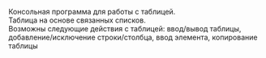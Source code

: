 Консольная программа для работы с таблицей. <br>Таблица на основе связанных списков. <br>Возможны следующие действия с таблицей: ввод/вывод таблицы, добавление/исключение строки/столбца, ввод элемента, копирование таблицы
